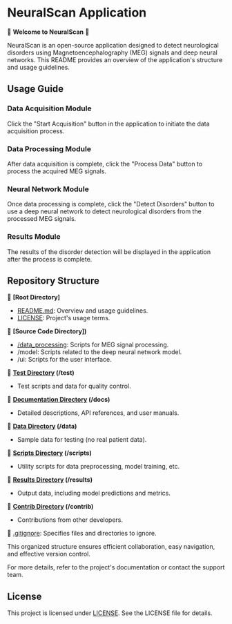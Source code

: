 # NeuralScan Application

🧠 **Welcome to NeuralScan** 🧠

NeuralScan is an open-source application designed to detect neurological disorders using Magnetoencephalography (MEG) signals and deep neural networks. This README provides an overview of the application's structure and usage guidelines.

## Usage Guide

### Data Acquisition Module

Click the "Start Acquisition" button in the application to initiate the data acquisition process.

### Data Processing Module

After data acquisition is complete, click the "Process Data" button to process the acquired MEG signals.

### Neural Network Module

Once data processing is complete, click the "Detect Disorders" button to use a deep neural network to detect neurological disorders from the processed MEG signals.

### Results Module

The results of the disorder detection will be displayed in the application after the process is complete.

## Repository Structure

📂 **[Root Directory]**

- [README.md](): Overview and usage guidelines.
- [LICENSE](): Project's usage terms.

📂 **[Source Code Directory])**

- [/data_processing](): Scripts for MEG signal processing.
- /model: Scripts related to the deep neural network model.
- /ui: Scripts for the user interface.

📂 **[Test Directory]() (/test)**

- Test scripts and data for quality control.

📂 **[Documentation Directory]() (/docs)**

- Detailed descriptions, API references, and user manuals.

📂 **[Data Directory]() (/data)**

- Sample data for testing (no real patient data).

📂 **[Scripts Directory]() (/scripts)**

- Utility scripts for data preprocessing, model training, etc.

📂 **[Results Directory]() (/results)**

- Output data, including model predictions and metrics.

📂 **[Contrib Directory]() (/contrib)**

- Contributions from other developers.

📄 [.gitignore](): Specifies files and directories to ignore.

This organized structure ensures efficient collaboration, easy navigation, and effective version control.

For more details, refer to the project's documentation or contact the support team.

## License

This project is licensed under [LICENSE](https://github.com/suntzu22/NeuralScan/blob/main/LICENSE). See the LICENSE file for details.


